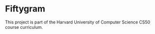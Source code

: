 # Fiftygram
This project is part of the Harvard University of Computer Science CS50 course curriculum.
